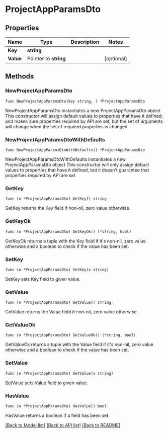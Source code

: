 # ProjectAppParamsDto

## Properties

Name | Type | Description | Notes
------------ | ------------- | ------------- | -------------
**Key** | **string** |  | 
**Value** | Pointer to **string** |  | [optional] 

## Methods

### NewProjectAppParamsDto

`func NewProjectAppParamsDto(key string, ) *ProjectAppParamsDto`

NewProjectAppParamsDto instantiates a new ProjectAppParamsDto object
This constructor will assign default values to properties that have it defined,
and makes sure properties required by API are set, but the set of arguments
will change when the set of required properties is changed

### NewProjectAppParamsDtoWithDefaults

`func NewProjectAppParamsDtoWithDefaults() *ProjectAppParamsDto`

NewProjectAppParamsDtoWithDefaults instantiates a new ProjectAppParamsDto object
This constructor will only assign default values to properties that have it defined,
but it doesn't guarantee that properties required by API are set

### GetKey

`func (o *ProjectAppParamsDto) GetKey() string`

GetKey returns the Key field if non-nil, zero value otherwise.

### GetKeyOk

`func (o *ProjectAppParamsDto) GetKeyOk() (*string, bool)`

GetKeyOk returns a tuple with the Key field if it's non-nil, zero value otherwise
and a boolean to check if the value has been set.

### SetKey

`func (o *ProjectAppParamsDto) SetKey(v string)`

SetKey sets Key field to given value.


### GetValue

`func (o *ProjectAppParamsDto) GetValue() string`

GetValue returns the Value field if non-nil, zero value otherwise.

### GetValueOk

`func (o *ProjectAppParamsDto) GetValueOk() (*string, bool)`

GetValueOk returns a tuple with the Value field if it's non-nil, zero value otherwise
and a boolean to check if the value has been set.

### SetValue

`func (o *ProjectAppParamsDto) SetValue(v string)`

SetValue sets Value field to given value.

### HasValue

`func (o *ProjectAppParamsDto) HasValue() bool`

HasValue returns a boolean if a field has been set.


[[Back to Model list]](../README.md#documentation-for-models) [[Back to API list]](../README.md#documentation-for-api-endpoints) [[Back to README]](../README.md)


